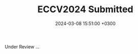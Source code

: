 ﻿---
layout: post
title: ECCV2024 Submitted
date: 2024-03-08 15:51:00 +0300
description: One paper submitted to ECCV2024. # Add post description (optional)
img: 2024-03-08-ECCV2024-Submitted/ECCV_homepage.jpg # Add image post (optional)
fig-caption: # Add figcaption (optional)
tags: [ECCV2024]
comments: true
---

Under Review ...

<!-- more -->

